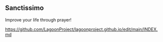 ## Sanctissimo

Improve your life through prayer!

<https://github.com/LagoonProject/lagoonproject.github.io/edit/main/INDEX.md> 